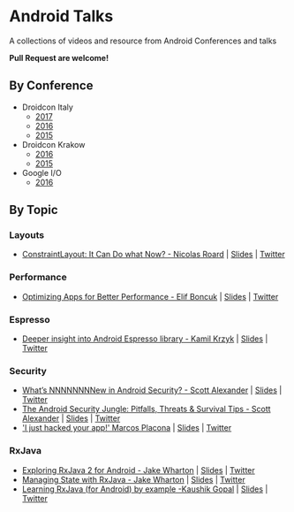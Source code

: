 # Android Talks
A collections of videos and resource from Android Conferences and talks

**Pull Request are welcome!**

## By Conference
- Droidcon Italy
  - [2017](https://www.youtube.com/playlist?list=PL4ebO4PmeAi4MgpaaK9Hej0P6ooIhmfms)
  - [2016](https://www.youtube.com/playlist?list=PL4ebO4PmeAi7gpxmaKUWc9Xa30vPM92TU)
  - [2015](https://www.youtube.com/playlist?list=PL4ebO4PmeAi6s0zJoLuydIXUIHxrG8ohS)
- Droidcon Krakow
  - [2016](https://www.youtube.com/playlist?list=PLvpKlOXx1MBNyzmF-EVZs54jhG53ag-T9)
  - [2015](https://www.youtube.com/playlist?list=PLvpKlOXx1MBMfL4llJOi0VX6LcQVP0Su0)
- Google I/O
  - [2016](https://www.youtube.com/playlist?list=PLWz5rJ2EKKc8jQTUYvIfqA9lMvSGQWtte)

## By Topic

### Layouts
- [ConstraintLayout: It Can Do what Now? - Nicolas Roard](https://realm.io/news/constraintlayout-it-can-do-what-now/) | [Slides](https://speakerdeck.com/camaelon/constraintlayout-presentation) | [Twitter](https://twitter.com/@camaelon)

### Performance
- [Optimizing Apps for Better Performance - Elif Boncuk](https://youtu.be/hWbIU00zAX0) | [Slides](https://docs.google.com/presentation/d/1N195_xUSQr1g9iTfSOCbb-404rTxoTfkLHMjpKEZeqM/view) | [Twitter](https://twitter.com/elifbon_)

### Espresso
- [Deeper insight into Android Espresso library - Kamil Krzyk](https://youtu.be/2Sw7zrJG1-0) | [Slides](https://speakerdeck.com/f1sherkk/deeper-insight-into-android-espresso-library-v2) | [Twitter](https://twitter.com/f1sherkk)

 

### Security
 - [What’s NNNNNNNNew in Android Security? - Scott Alexander](https://www.youtube.com/watch?v=XzRbhfVyoKo?list=PLWy8DQlwJkdyVc631egdHy0-2ytO0LqCm) | [Slides](https://speakerdeck.com/scottyab/whats-nnnnnew-in-security-droidcon-it) | [Twitter](https://twitter.com/scottyab)
- [The Android Security Jungle: Pitfalls, Threats & Survival Tips - Scott Alexander](https://youtu.be/18tn_mF4XRg?list=PLWy8DQlwJkdyVc631egdHy0-2ytO0LqCm) | [Slides](http://gotocon.com/dl/goto-cph-2015/slides/ScottAlexander-Bown_TheAndroidSecurityJunglePitfallsThreatsAndSurvivalTips.pdf) | [Twitter](https://twitter.com/scottyab)
 - ['I just hacked your app!' Marcos Placona](https://youtu.be/g2WF_Ttwho0?list=PLWy8DQlwJkdyVc631egdHy0-2ytO0LqCm) | [Slides](https://speakerdeck.com/mplacona/i-just-hacked-your-app-droidcon-krakow-2016) | [Twitter](https://twitter.com/marcos_placona)


### RxJava
 - [Exploring RxJava 2 for Android  - Jake Wharton](https://youtu.be/htIXKI5gOQU?list=PLWy8DQlwJkdxS1tS6GpEqcYC-6TAn_u3U) | [Slides](https://gotocon.com/dl/goto-cph-2016/slides/JakeWharton_ExploringRxJava2ForAndroid.pdf) | [Twitter](https://twitter.com/JakeWharton)
 - [Managing State with RxJava - Jake Wharton](https://youtu.be/0IKHxjkgop4) | [Slides](https://speakerdeck.com/jakewharton/the-state-of-managing-state-with-rxjava-devoxx-us-2017) | [Twitter](https://twitter.com/JakeWharton) 
 - [Learning RxJava (for Android) by example -Kaushik Gopal](https://youtu.be/k3D0cWyNno4) | [Slides](https://newcircle.com/s/post/1744/2015/06/29/learning-rxjava-for-android-by-example) | [Twitter](https://twitter.com/kaushikgopal)
 
 
 
